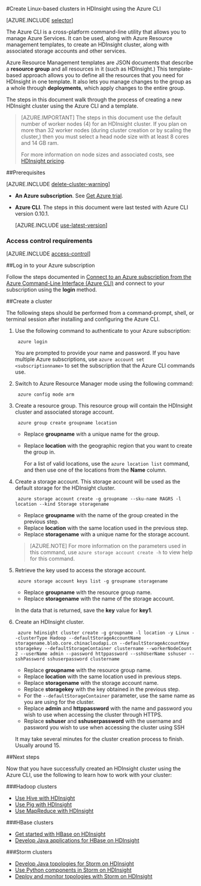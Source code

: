 <properties
   	pageTitle="Create Hadoop, HBase, or Storm clusters on Linux in HDInsight using the cross-platform Azure CLI | Azure"
   	description="Learn how to create Linux-based HDInsight clusters using the cross-platform Azure CLI, Azure Resource Manager templates, and the Azure REST API. You can specify the cluster type (Hadoop, HBase, or Storm,) or use scripts to install custom components.."
   	services="hdinsight"
   	documentationCenter=""
   	authors="Blackmist"
   	manager="jhubbard"
   	editor="cgronlun"
	tags="azure-portal"/>

<tags
   	ms.service="hdinsight"
   	ms.devlang="na"
   	ms.topic="article"
   	ms.tgt_pltfrm="na"
   	ms.workload="big-data"
   	ms.date="09/20/2016"
   	wacn.date=""
   	ms.author="larryfr"/>

#Create Linux-based clusters in HDInsight using the Azure CLI

[AZURE.INCLUDE [selector](../../includes/hdinsight-selector-create-clusters.md)]

The Azure CLI is a cross-platform command-line utility that allows you to manage Azure Services. It can be used, along with Azure Resource management templates, to create an HDInsight cluster, along with associated storage accounts and other services.

Azure Resource Management templates are JSON documents that describe a __resource group__ and all resources in it (such as HDInsight.) This template-based approach allows you to define all the resources that you need for HDInsight in one template. It also lets you manage changes to the group as a whole through __deployments__, which apply changes to the entire group.

The steps in this document walk through the process of creating a new HDInsight cluster using the Azure CLI and a template.

> [AZURE.IMPORTANT] The steps in this document use the default number of worker nodes (4) for an HDInsight cluster. If you plan on more than 32 worker nodes (during cluster creation or by scaling the cluster,) then you must select a head node size with at least 8 cores and 14 GB ram.
>
> For more information on node sizes and associated costs, see [HDInsight pricing](/pricing/details/hdinsight/).

##Prerequisites

[AZURE.INCLUDE [delete-cluster-warning](../../includes/hdinsight-delete-cluster-warning.md)]

- **An Azure subscription**. See [Get Azure trial](/pricing/1rmb-trial/).
- __Azure CLI__. The steps in this document were last tested with Azure CLI version 0.10.1.

    [AZURE.INCLUDE [use-latest-version](../../includes/hdinsight-use-latest-cli.md)] 


### Access control requirements

[AZURE.INCLUDE [access-control](../../includes/hdinsight-access-control-requirements.md)]

##Log in to your Azure subscription

Follow the steps documented in [Connect to an Azure subscription from the Azure Command-Line Interface (Azure CLI)](/documentation/articles/xplat-cli-connect/) and connect to your subscription using the __login__ method.

##Create a cluster

The following steps should be performed from a command-prompt, shell, or terminal session after installing and configuring the Azure CLI.

1. Use the following command to authenticate to your Azure subscription:

        azure login

    You are prompted to provide your name and password. If you have multiple Azure subscriptions, use `azure account set <subscriptionname>` to set the subscription that the Azure CLI commands use.

3. Switch to Azure Resource Manager mode using the following command:

        azure config mode arm

4. Create a resource group. This resource group will contain the HDInsight cluster and associated storage account.

        azure group create groupname location
        
    * Replace __groupname__ with a unique name for the group. 
    * Replace __location__ with the geographic region that you want to create the group in. 
    
        For a list of valid locations, use the `azure location list` command, and then use one of the locations from the __Name__ column.

5. Create a storage account. This storage account will be used as the default storage for the HDInsight cluster.

        azure storage account create -g groupname --sku-name RAGRS -l location --kind Storage storagename
        
     * Replace __groupname__ with the name of the group created in the previous step.
     * Replace __location__ with the same location used in the previous step. 
     * Replace __storagename__ with a unique name for the storage account.
     
     > [AZURE.NOTE] For more information on the parameters used in this command, use `azure storage account create -h` to view help for this command.

5. Retrieve the key used to access the storage account.

        azure storage account keys list -g groupname storagename
        
    * Replace __groupname__ with the resource group name.
    * Replace __storagename__ with the name of the storage account.
    
    In the data that is returned, save the __key__ value for __key1__.

6. Create an HDInsight cluster.

        azure hdinsight cluster create -g groupname -l location -y Linux --clusterType Hadoop --defaultStorageAccountName storagename.blob.core.chinacloudapi.cn --defaultStorageAccountKey storagekey --defaultStorageContainer clustername --workerNodeCount 2 --userName admin --password httppassword --sshUserName sshuser --sshPassword sshuserpassword clustername

    * Replace __groupname__ with the resource group name.
    * Replace __location__ with the same location used in previous steps.
    * Replace __storagename__ with the storage account name.
    * Replace __storagekey__ with the key obtained in the previous step. 
    * For the `--defaultStorageContainer` parameter, use the same name as you are using for the cluster.
    * Replace __admin__ and __httppassword__ with the name and password you wish to use when accessing the cluster through HTTPS.
    * Replace __sshuser__ and __sshuserpassword__ with the username and password you wish to use when accessing the cluster using SSH

    It may take several minutes for the cluster creation process to finish. Usually around 15.

##Next steps

Now that you have successfully created an HDInsight cluster using the Azure CLI, use the following to learn how to work with your cluster:

###Hadoop clusters

* [Use Hive with HDInsight](/documentation/articles/hdinsight-use-hive/)
* [Use Pig with HDInsight](/documentation/articles/hdinsight-use-pig/)
* [Use MapReduce with HDInsight](/documentation/articles/hdinsight-use-mapreduce/)

###HBase clusters

* [Get started with HBase on HDInsight](/documentation/articles/hdinsight-hbase-tutorial-get-started-v1/)
* [Develop Java applications for HBase on HDInsight](/documentation/articles/hdinsight-hbase-build-java-maven-linux/)

###Storm clusters

* [Develop Java topologies for Storm on HDInsight](/documentation/articles/hdinsight-storm-develop-java-topology/)
* [Use Python components in Storm on HDInsight](/documentation/articles/hdinsight-storm-develop-python-topology/)
* [Deploy and monitor topologies with Storm on HDInsight](/documentation/articles/hdinsight-storm-deploy-monitor-topology/)
